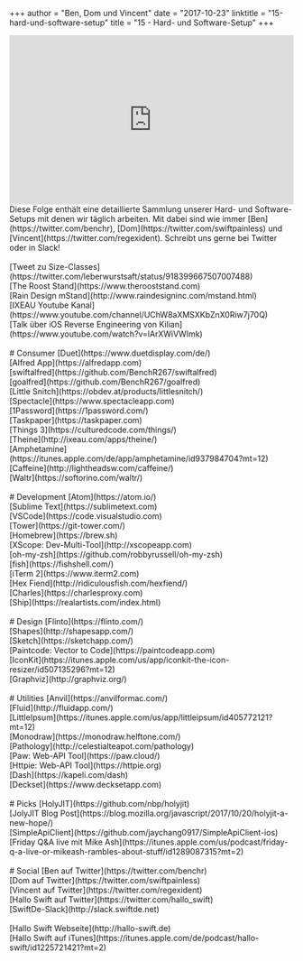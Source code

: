 +++
author = "Ben, Dom und Vincent"
date = "2017-10-23"
linktitle = "15-hard-und-software-setup"
title = "15 - Hard- und Software-Setup"
+++

<iframe width="100%" height="300" scrolling="no" frameborder="no" src="https://w.soundcloud.com/player/?url=https%3A//api.soundcloud.com/tracks/348160658&amp;auto_play=false&amp;hide_related=true&amp;show_comments=true&amp;show_user=true&amp;show_reposts=false&amp;visual=true"></iframe>
<br>
Diese Folge enthält eine detaillierte Sammlung unserer Hard- und Software-Setups mit denen wir täglich arbeiten. Mit dabei sind wie immer [Ben](https://twitter.com/benchr), [Dom](https://twitter.com/swiftpainless) und [Vincent](https://twitter.com/regexident). Schreibt uns gerne bei Twitter oder in Slack!
<br>
<br>
[Tweet zu Size-Classes](https://twitter.com/leberwurstsaft/status/918399667507007488)<br>
[The Roost Stand](https://www.therooststand.com)<br>
[Rain Design mStand](http://www.raindesigninc.com/mstand.html)<br>
[IXEAU Youtube Kanal](https://www.youtube.com/channel/UChW8aXMSXKbZnX0Riw7j70Q)<br>
[Talk über iOS Reverse Engineering von Kilian](https://www.youtube.com/watch?v=lArXWiVWImk)<br>
<br>
# Consumer
[Duet](https://www.duetdisplay.com/de/)<br>
[Alfred App](https://alfredapp.com)<br>
	[swiftalfred](https://github.com/BenchR267/swiftalfred)<br>
	[goalfred](https://github.com/BenchR267/goalfred)<br>
[Little Snitch](https://obdev.at/products/littlesnitch/)<br>
[Spectacle](https://www.spectacleapp.com)<br>
[1Password](https://1password.com/)<br>
[Taskpaper](https://taskpaper.com)<br>
[Things 3](https://culturedcode.com/things/)<br>
[Theine](http://ixeau.com/apps/theine/)<br>
[Amphetamine](https://itunes.apple.com/de/app/amphetamine/id937984704?mt=12)<br>
[Caffeine](http://lightheadsw.com/caffeine/)<br>
[Waltr](https://softorino.com/waltr/)<br>
<br>
# Development
[Atom](https://atom.io/)<br>
[Sublime Text](https://sublimetext.com)<br>
[VSCode](https://code.visualstudio.com)<br>
[Tower](https://git-tower.com/)<br>
[Homebrew](https://brew.sh)<br>
[XScope: Dev-Multi-Tool](http://xscopeapp.com)<br>
[oh-my-zsh](https://github.com/robbyrussell/oh-my-zsh)<br>
[fish](https://fishshell.com/)<br>
[iTerm 2](https://www.iterm2.com)<br>
[Hex Fiend](http://ridiculousfish.com/hexfiend/)<br>
[Charles](https://charlesproxy.com)<br>
[Ship](https://realartists.com/index.html)<br>
<br>
# Design
[Flinto](https://flinto.com/)<br>
[Shapes](http://shapesapp.com/)<br>
[Sketch](https://sketchapp.com/)<br>
[Paintcode: Vector to Code](https://paintcodeapp.com)<br>
[IconKit](https://itunes.apple.com/us/app/iconkit-the-icon-resizer/id507135296?mt=12)<br>
[Graphviz](http://graphviz.org/)<br>
<br>
# Utilities
[Anvil](https://anvilformac.com/)<br>
[Fluid](http://fluidapp.com/)<br>
[LittleIpsum](https://itunes.apple.com/us/app/littleipsum/id405772121?mt=12)<br>
[Monodraw](https://monodraw.helftone.com/)<br>
[Pathology](http://celestialteapot.com/pathology)<br>
[Paw: Web-API Tool](https://paw.cloud/)<br>
[Httpie: Web-API Tool](https://httpie.org)<br>
[Dash](https://kapeli.com/dash)<br>
[Deckset](https://www.decksetapp.com)<br>
<br>
# Picks
[HolyJIT](https://github.com/nbp/holyjit)<br>
[JolyJIT Blog Post](https://blog.mozilla.org/javascript/2017/10/20/holyjit-a-new-hope/)<br>
[SimpleApiClient](https://github.com/jaychang0917/SimpleApiClient-ios)<br>
[Friday Q&A live mit Mike Ash](https://itunes.apple.com/us/podcast/friday-q-a-live-or-mikeash-rambles-about-stuff/id1289087315?mt=2)<br>
<br>
# Social
[Ben auf Twitter](https://twitter.com/benchr)<br>
[Dom auf Twitter](https://twitter.com/swiftpainless)<br>
[Vincent auf Twitter](https://twitter.com/regexident)<br>
[Hallo Swift auf Twitter](https://twitter.com/hallo_swift)<br>
[SwiftDe-Slack](http://slack.swiftde.net)<br>
<br>
[Hallo Swift Webseite](http://hallo-swift.de)<br>
[Hallo Swift auf iTunes](https://itunes.apple.com/de/podcast/hallo-swift/id1225721421?mt=2)<br>
<br>
<br>
